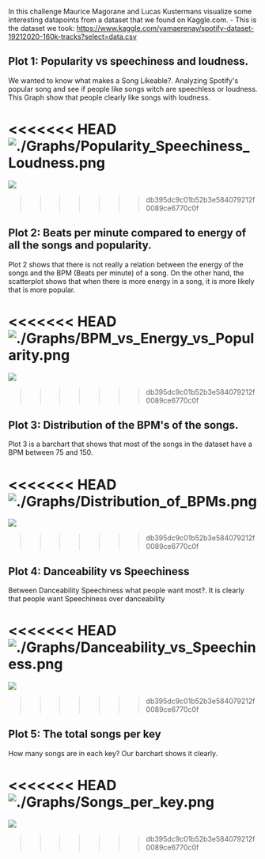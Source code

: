 In this challenge Maurice Magorane and Lucas Kustermans visualize some interesting datapoints from a dataset that we found on Kaggle.com.
	- This is the dataset we took: https://www.kaggle.com/yamaerenay/spotify-dataset-19212020-160k-tracks?select=data.csv
    
## Plot 1: Popularity vs speechiness and loudness.
We wanted to know what makes a Song Likeable?. Analyzing Spotify's  popular song and see if people like songs witch are speechless or loudness. 
This Graph show that people clearly like songs with loudness.

<<<<<<< HEAD
![./Graphs/Popularity_Speechiness_Loudness.png](./Graphs/Popularity_Speechiness_Loudness.png)
=======
![](./Graphs/Popularity_Speechiness_Loudness.png)
>>>>>>> db395dc9c01b52b3e584079212f0089ce6770c0f

## Plot 2: Beats per minute compared to energy of all the songs and popularity.
Plot 2 shows that there is not really a relation between the energy of the songs and the BPM (Beats per minute) of a song. 
On the other hand, the scatterplot shows that when there is more energy in a song, it is more likely that is more popular. 

<<<<<<< HEAD
![./Graphs/BPM_vs_Energy_vs_Popularity.png](./Graphs/BPM_vs_Energy_vs_Popularity.png)
=======
![](./Graphs/BPM_vs_Energy_vs_Popularity.png)
>>>>>>> db395dc9c01b52b3e584079212f0089ce6770c0f

## Plot 3: Distribution of the BPM's of the songs.
Plot 3 is a barchart that shows that most of the songs in the dataset have a BPM between 75 and 150.

<<<<<<< HEAD
![./Graphs/Distribution_of_BPMs.png](./Graphs/Distribution_of_BPMs.png)
=======
![](./Graphs/Distribution_of_BPMs.png)
>>>>>>> db395dc9c01b52b3e584079212f0089ce6770c0f

## Plot 4: Danceability vs Speechiness
Between Danceability Speechiness what people want most?. 
It is clearly that people want Speechiness over danceability 

<<<<<<< HEAD
![./Graphs/Danceability_vs_Speechiness.png](./Graphs/Danceability_vs_Speechiness.png)
=======
![](./Graphs/Danceability_vs_Speechiness.png)
>>>>>>> db395dc9c01b52b3e584079212f0089ce6770c0f

## Plot 5: The total songs per key
How many songs are in each key?
Our barchart shows it clearly. 

<<<<<<< HEAD
![./Graphs/Songs_per_key.png](./Graphs/Songs_per_key.png)
=======
![](./Graphs/Songs_per_key.png)
>>>>>>> db395dc9c01b52b3e584079212f0089ce6770c0f
